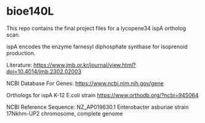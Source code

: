 # bioe140L
This repo contains the final project files for a lycopene34 ispA ortholog scan.

ispA encodes the enzyme farnesyl diphosphate synthase for isoprenoid production.

Literature: https://www.jmb.or.kr/journal/view.html?doi=10.4014/jmb.2302.02003

NCBI Database For Genes: https://www.ncbi.nlm.nih.gov/gene

Orthologs for ispA K-12 E.coli strain
https://www.orthodb.org/?ncbi=945064

NCBI Reference Sequence: NZ_AP019630.1 Enterobacter asburiae strain 17Nkhm-UP2 chromosome, complete genome
